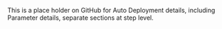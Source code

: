 This is a place holder on GitHub for Auto Deployment details, including Parameter details, separate sections at step level.
